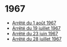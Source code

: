 # 1967

- [Arrêté du 1 août 1967](arrete-du-1-aout-1967)
- [Arrêté du 19 juillet 1967](arrete-du-19-juillet-1967)
- [Arrêté du 23 juin 1967](arrete-du-23-juin-1967)
- [Arrêté du 28 juillet 1967](arrete-du-28-juillet-1967)
